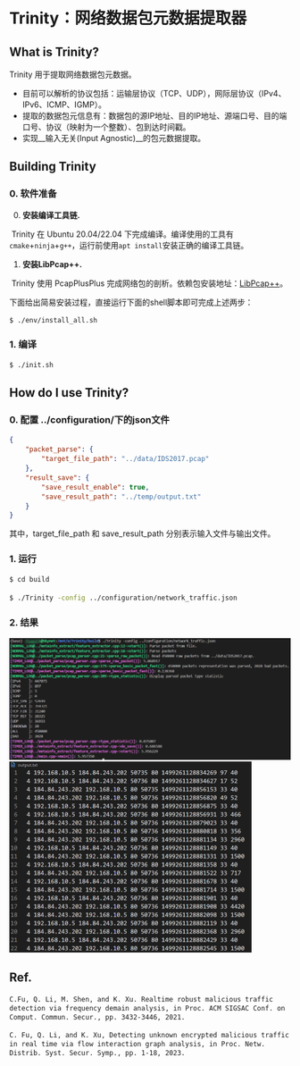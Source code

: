 # Trinity：网络数据包元数据提取器

## What is Trinity?

Trinity 用于提取网络数据包元数据。

- 目前可以解析的协议包括：运输层协议（TCP、UDP），网际层协议（IPv4、IPv6、ICMP、IGMP）。
- 提取的数据包元信息有：数据包的源IP地址、目的IP地址、源端口号、目的端口号、协议（映射为一个整数）、包到达时间戳。
- 实现__输入无关(Input Agnostic)__的包元数据提取。

## Building Trinity

### 0. 软件准备

0. __安装编译工具链.__	

​	Trinity 在 Ubuntu 20.04/22.04 下完成编译。编译使用的工具有`cmake`+`ninja`+`g++`，运行前使用`apt install`安装正确的编译工具链。

1. __安装LibPcap++.__

​	Trinity 使用 PcapPlusPlus 完成网络包的剖析。依赖包安装地址：[LibPcap++](https://github.com/seladb/PcapPlusPlus/releases/download/v23.09/pcapplusplus-23.09-ubuntu-20.04-gcc-9.4.0-x86_64.tar.gz)。

下面给出简易安装过程，直接运行下面的shell脚本即可完成上述两步：

   ```bash
   $ ./env/install_all.sh
   ```

### 1. 编译

```bash
$ ./init.sh
```

## How do I use Trinity?

### 0. 配置 ../configuration/下的json文件

```json
{
    "packet_parse": {
        "target_file_path": "../data/IDS2017.pcap"
    },
    "result_save": {
        "save_result_enable": true,
        "save_result_path": "../temp/output.txt"
    }
}
```

其中，target_file_path 和 save_result_path 分别表示输入文件与输出文件。

### 1. 运行

```bash
$ cd build

$ ./Trinity -config ../configuration/network_traffic.json
```

### 2. 结果

<img src="./fig/result1.jpg" style="zoom:70%;" />

<img src="./fig/result2.jpg" style="zoom:50%;" />

## Ref.

```
C.Fu, Q. Li, M. Shen, and K. Xu. Realtime robust malicious traffic detection via frequency demain analysis, in Proc. ACM SIGSAC Conf. on Comput. Commun. Secur., pp. 3432-3446, 2021.

C. Fu, Q. Li, and K. Xu, Detecting unknown encrypted malicious traffic in real time via flow interaction graph analysis, in Proc. Netw. Distrib. Syst. Secur. Symp., pp. 1-18, 2023.
```

